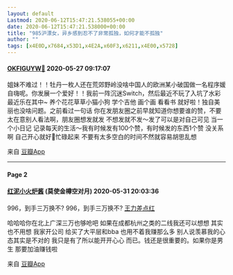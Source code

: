 ```yaml
---
layout: default
Lastmod: 2020-06-12T15:47:21.538055+00:00
date: 2020-06-12T15:47:21.538000+00:00
title: "985沪漂女，异乡感到忍不了非常孤独，如何才能不孤独"
author: ""
tags: [x4E0D,x7684,x53D1,x4E2A,x60F3,x6211,x4E00,x5728]
---
```


#### [OKFIGUYW😬](https://www.douban.com/people/143835079/) 2020-05-27 09:17:07

姐妹不难过！！牡丹一枚人还在荒郊野岭没啥中国人的欧洲某小破国做一名程序媛自嗨呢。你发展一个爱好！！我前一阵沉迷Switch，然后最近不玩了入坑了水彩 最近乐在其中~ 养个花花草草小猫小狗 学个吉他 画个画 看看书 就好啦！独自美丽也没啥问题。之前看过一句话 你在发朋友圈之前早就知道你想要谁的赞，不要太在意别人看法啊，朋友圈想发就发 不想发就不发～发了可以是对自己可见 当一个小日记 记录每天的生活～我有时候发有100个赞，有时候发的东西1个赞 没关系啊 自己开心就好🌸忙碌起来 不要有太多空白的时间不然就容易胡思乱想

来自 [豆瓣App](/doubanapp/app?channel=from_group_topic)

* * *

#### Page 2

#### [红泥小火炉酱](https://www.douban.com/people/sumosen/) (莫使金樽空对月) 2020-05-31 20:03:36

996，到手三万换不? 996，到手三万换不? [](#)[王力差点红](https://www.douban.com/people/92105948/)

哈哈哈你在北上广深三万也够呛吧 如果在成都杭州之类的二线我还可以想想 其实也不用想 我家开公司 给买了大平层和bba 也用不着我赚那么多 别人说羡慕我的心态其实是不对的 我只是有了所以能开开心心 而已。钱还是很重要的。如果你是男生 那要加油赚钱啦

来自 [豆瓣App](/doubanapp/app?channel=from_group_topic)

